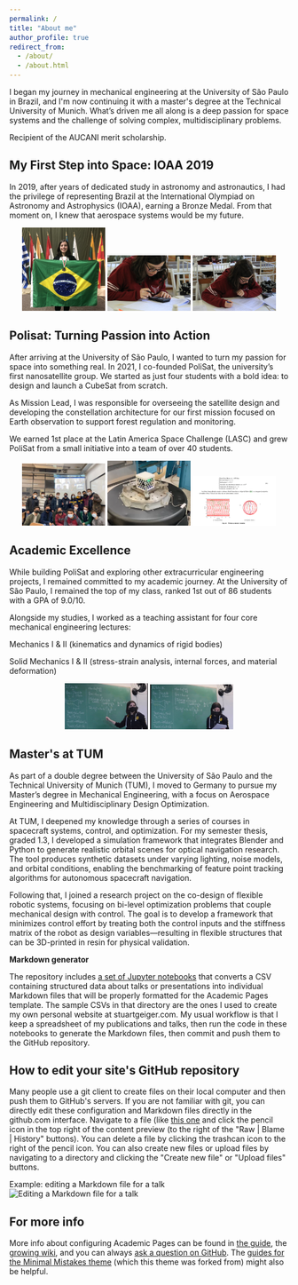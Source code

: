 ```yaml
---
permalink: /
title: "About me"
author_profile: true
redirect_from: 
  - /about/
  - /about.html
---
```


I began my journey in mechanical engineering at the University of São Paulo in Brazil, and I'm now continuing it with a master's degree at the Technical University of Munich. What’s driven me all along is a deep passion for space systems and the challenge of solving complex, multidisciplinary problems.

Recipient of the AUCANI merit scholarship.

My First Step into Space: IOAA 2019
------
In 2019, after years of dedicated study in astronomy and astronautics, I had the privilege of representing Brazil at the International Olympiad on Astronomy and Astrophysics (IOAA), earning a Bronze Medal. From that moment on, I knew that aerospace systems would be my future.

<p align="center">
  <img src="images\ioaa3.jpeg" width="150"/>
  <img src="images\ioaa2.jpeg" width="150"/>
  <img src="images\ioaa1.jpeg" width="150"/>
</p>

Polisat: Turning Passion into Action
------
After arriving at the University of São Paulo, I wanted to turn my passion for space into something real. In 2021, I co-founded PoliSat, the university’s first nanosatellite group. We started as just four students with a bold idea: to design and launch a CubeSat from scratch.

As Mission Lead, I was responsible for overseeing the satellite design and developing the constellation architecture for our first mission focused on Earth observation to support forest regulation and monitoring.

We earned 1st place at the Latin America Space Challenge (LASC) and grew PoliSat from a small initiative into a team of over 40 students.

<p align="center">
  <img src="images\polisat1.jpeg" width="150"/>
  <img src="images\polisat2.png" width="150"/>
  <img src="images\polisat3.png" width="150"/>
</p>

Academic Excellence 
------
While building PoliSat and exploring other extracurricular engineering projects, I remained committed to my academic journey. At the University of São Paulo, I remained the top of my class, ranked 1st out of 86 students with a GPA of 9.0/10.

Alongside my studies, I worked as a teaching assistant for four core mechanical engineering lectures:

Mechanics I & II (kinematics and dynamics of rigid bodies)

Solid Mechanics I & II (stress-strain analysis, internal forces, and material deformation)

<p align="center">
  <img src="images\teach1.jpeg" width="150"/>
  <img src="images\teach2.jpeg" width="150"/>
</p>


Master's at TUM
------
As part of a double degree between the University of São Paulo and the Technical University of Munich (TUM), I moved to Germany to pursue my Master’s degree in Mechanical Engineering, with a focus on Aerospace Engineering and Multidisciplinary Design Optimization.

At TUM, I deepened my knowledge through a series of courses in spacecraft systems, control, and optimization. For my semester thesis, graded 1.3, I developed a simulation framework that integrates Blender and Python to generate realistic orbital scenes for optical navigation research. The tool produces synthetic datasets under varying lighting, noise models, and orbital conditions, enabling the benchmarking of feature point tracking algorithms for autonomous spacecraft navigation.

Following that, I joined a research project on the co-design of flexible robotic systems, focusing on bi-level optimization problems that couple mechanical design with control. The goal is to develop a framework that minimizes control effort by treating both the control inputs and the stiffness matrix of the robot as design variables—resulting in flexible structures that can be 3D-printed in resin for physical validation.

**Markdown generator**

The repository includes [a set of Jupyter notebooks](https://github.com/academicpages/academicpages.github.io/tree/master/markdown_generator
) that converts a CSV containing structured data about talks or presentations into individual Markdown files that will be properly formatted for the Academic Pages template. The sample CSVs in that directory are the ones I used to create my own personal website at stuartgeiger.com. My usual workflow is that I keep a spreadsheet of my publications and talks, then run the code in these notebooks to generate the Markdown files, then commit and push them to the GitHub repository.

How to edit your site's GitHub repository
------
Many people use a git client to create files on their local computer and then push them to GitHub's servers. If you are not familiar with git, you can directly edit these configuration and Markdown files directly in the github.com interface. Navigate to a file (like [this one](https://github.com/academicpages/academicpages.github.io/blob/master/_talks/2012-03-01-talk-1.md) and click the pencil icon in the top right of the content preview (to the right of the "Raw | Blame | History" buttons). You can delete a file by clicking the trashcan icon to the right of the pencil icon. You can also create new files or upload files by navigating to a directory and clicking the "Create new file" or "Upload files" buttons. 

Example: editing a Markdown file for a talk
![Editing a Markdown file for a talk](/images/editing-talk.png)

For more info
------
More info about configuring Academic Pages can be found in [the guide](https://academicpages.github.io/markdown/), the [growing wiki](https://github.com/academicpages/academicpages.github.io/wiki), and you can always [ask a question on GitHub](https://github.com/academicpages/academicpages.github.io/discussions). The [guides for the Minimal Mistakes theme](https://mmistakes.github.io/minimal-mistakes/docs/configuration/) (which this theme was forked from) might also be helpful.
